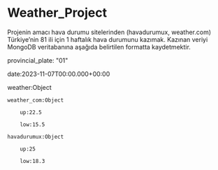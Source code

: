 # Weather_Project
Projenin amacı hava durumu sitelerinden (havadurumux, weather.com) Türkiye’nin 81 ili için 1 haftalık  hava durumunu kazımak. Kazınan veriyi MongoDB veritabanına aşağıda belirtilen formatta kaydetmektir. 

provincial_plate: "01" 

date:2023-11-07T00:00.000+00:00 

weather:Object 

    weather_com:Object 

        up:22.5 

        low:15.5 

    havadurumux:Object 

        up:25 

        low:18.3 
